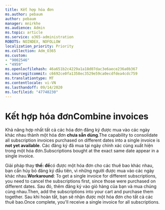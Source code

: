 ```yaml
---
title: Kết hợp hóa đơn
ms.author: pebaum
author: pebaum
manager: mnirkhe
ms.audience: Admin
ms.topic: article
ms.service: o365-administration
ROBOTS: NOINDEX, NOFOLLOW
localization_priority: Priority
ms.collection: Adm_O365
ms.custom:
- "9002546"
- "4959"
ms.openlocfilehash: 46a651b2c4229a1a18d07dac3e6aece236a0b367
ms.sourcegitcommit: c6692ce0fa1358ec3529e59ca0ecdfdea4cdc759
ms.translationtype: MT
ms.contentlocale: vi-VN
ms.lasthandoff: 09/14/2020
ms.locfileid: "47748230"
---
```

# <a name="combine-invoices"></a><span data-ttu-id="fdc48-102">Kết hợp hóa đơn</span><span class="sxs-lookup"><span data-stu-id="fdc48-102">Combine invoices</span></span>

<span data-ttu-id="fdc48-103">Khả năng hợp nhất tất cả các hóa đơn đăng ký được mua vào các ngày khác nhau thành một hóa đơn **chưa sẵn dùng**.</span><span class="sxs-lookup"><span data-stu-id="fdc48-103">The capability to consolidate all subscription invoices purchased on different dates into a single invoice is **not yet available**.</span></span> <span data-ttu-id="fdc48-104">Các đăng ký đã mua tại ngày chính xác cùng xuất hiện trong một hóa đơn.</span><span class="sxs-lookup"><span data-stu-id="fdc48-104">Subscriptions bought at the exact same date appear in a single invoice.</span></span>

<span data-ttu-id="fdc48-105">Giải pháp thay **thế: để**có được một hóa đơn cho các thuê bao khác nhau, bạn cần hủy bỏ đăng ký đầu tiên, vì những người được mua vào các ngày khác nhau.</span><span class="sxs-lookup"><span data-stu-id="fdc48-105">**Workaround**: To get a single invoice for different subscriptions, you need to cancel the subscriptions first, since those were purchased on different dates.</span></span> <span data-ttu-id="fdc48-106">Sau đó, thêm đăng ký vào giỏ hàng của bạn và mua chúng cùng nhau.</span><span class="sxs-lookup"><span data-stu-id="fdc48-106">Then, add the subscriptions into your cart and purchase them together.</span></span> <span data-ttu-id="fdc48-107">Sau khi hoàn tất, bạn sẽ nhận được một hóa đơn cho tất cả các thuê bao.</span><span class="sxs-lookup"><span data-stu-id="fdc48-107">Once complete, you'll receive a single invoice for all subscriptions.</span></span>
